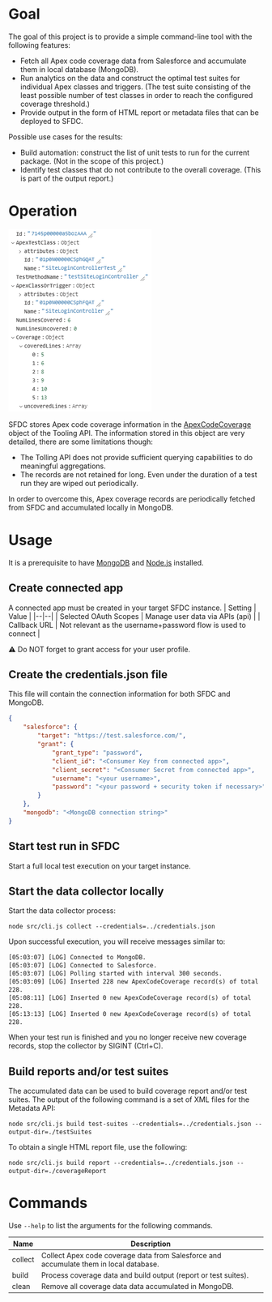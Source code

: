 # Goal
The goal of this project is to provide a simple command-line tool with the following features:

 - Fetch all Apex code coverage data from Salesforce and accumulate them in local database (MongoDB).
 - Run analytics on the data and construct the optimal test suites for individual Apex classes and triggers. (The test suite consisting of the least possible number of test classes in order to reach the configured coverage threshold.)
 - Provide output in the form of HTML report or metadata files that can be deployed to SFDC.

Possible use cases for the results:
 - Build automation: construct the list of unit tests to run for the current package. (Not in the scope of this project.)
 - Identify test classes that do not contribute to the overall coverage. (This is part of the output report.)

# Operation
![Apex Code Coverage record sample](docs/media/ApexCodeCoverage-sample.png)

SFDC stores Apex code coverage information in the [ApexCodeCoverage](https://developer.salesforce.com/docs/atlas.en-us.api_tooling.meta/api_tooling/tooling_api_objects_apexcodecoverage.htm) object of the Tooling API.
The information stored in this object are very detailed, there are some limitations though:

 - The Tolling API does not provide sufficient querying capabilities to do meaningful aggregations.
 - The records are not retained for long. Even under the duration of a test run they are wiped out periodically.

In order to overcome this, Apex coverage records are periodically fetched from SFDC and accumulated locally in MongoDB.

# Usage
It is a prerequisite to have [MongoDB](https://www.mongodb.com/) and [Node.js](https://nodejs.org/) installed.

## Create connected app
A connected app must be created in your target SFDC instance.
| Setting | Value |
|--|--|
| Selected OAuth Scopes | Manage user data via APIs (api) |
| Callback URL | Not relevant as the username+password flow is used to connect |

:warning: Do NOT forget to grant access for your user profile.

## Create the credentials.json file
This file will contain the connection information for both SFDC and MongoDB.

```json
{
    "salesforce": {
        "target": "https://test.salesforce.com/",
        "grant": {
            "grant_type": "password",
            "client_id": "<Consumer Key from connected app>",
            "client_secret": "<Consumer Secret from connected app>",
            "username": "<your username>",
            "password": "<your password + security token if necessary>"
        }
    },
    "mongodb": "<MongoDB connection string>"
}
```

## Start test run in SFDC
Start a full local test execution on your target instance.

## Start the data collector locally
Start the data collector process:

    node src/cli.js collect --credentials=../credentials.json
 
Upon successful execution, you will receive messages similar to:

    [05:03:07] [LOG] Connected to MongoDB.
    [05:03:07] [LOG] Connected to Salesforce.
    [05:03:07] [LOG] Polling started with interval 300 seconds.
    [05:03:09] [LOG] Inserted 228 new ApexCodeCoverage record(s) of total 228.
    [05:08:11] [LOG] Inserted 0 new ApexCodeCoverage record(s) of total 228.
    [05:13:13] [LOG] Inserted 0 new ApexCodeCoverage record(s) of total 228.

When your test run is finished and you no longer receive new coverage records, stop the collector by SIGINT (Ctrl+C).

## Build reports and/or test suites
The accumulated data can be used to build coverage report and/or test suites.
The output of the following command is a set of XML files for the Metadata API:

    node src/cli.js build test-suites --credentials=../credentials.json --output-dir=./testSuites

To obtain a single HTML report file, use the following:
        
    node src/cli.js build report --credentials=../credentials.json --output-dir=./coverageReport

# Commands

Use `--help` to list the arguments for the following commands.

| Name | Description |
|--|--|
| collect | Collect Apex code coverage data from Salesforce and accumulate them in local database. |
| build | Process coverage data and build output (report or test suites). |
| clean | Remove all coverage data data accumulated in MongoDB. |